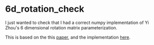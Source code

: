 # 6d_rotation_check
I just wanted to check that I had a correct numpy implementation of Yi Zhou's 6 dimensional rotation matrix parameterization. 

This is based on the this [paper](https://arxiv.org/abs/1812.07035), and the implementation [here](https://github.com/papagina/RotationContinuity/blob/758b0ce551c06372cab7022d4c0bdf331c89c696/sanity_test/code/tools.py#L47). 
